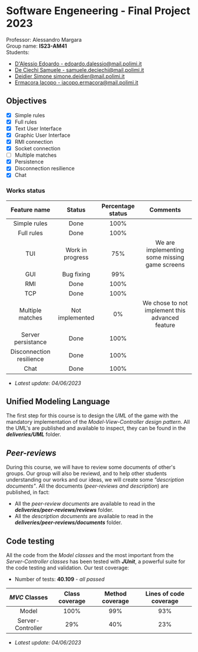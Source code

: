 # Software Engeneering - Final Project 2023

Professor: Alessandro Margara<br />
Group name: **IS23-AM41**<br />
Students:

* [D'Alessio Edoardo - edoardo.dalessio@mail.polimi.it](https://github.com/EdoardoDAlessio)
* [De Ciechi Samuele - samuele.deciechi@mail.polimi.it](https://github.com/Samdec01)
* [Deidier Simone simone.deidier@mail.polimi.it](https://github.com/SimoneDeidier)
* [Ermacora Iacopo - iacopo.ermacora@mail.polimi.it](https://github.com/IacopoErmacoraPolimi)

## Objectives

- [x] Simple rules
- [x] Full rules
- [x] Text User Interface
- [x] Graphic User Interface
- [x] RMI connection
- [x] Socket connection
- [ ] Multiple matches
- [x] Persistence
- [x] Disconnection resilience
- [x] Chat

### Works status

|Feature name|Status|Percentage status|Comments|
|:-:|:-:|:-:|:-:|
|Simple rules|Done|100%||
|Full rules|Done|100%||
|TUI|Work in progress|75%|We are implementing some missing game screens|
|GUI|Bug fixing|99%||
|RMI|Done|100%||
|TCP|Done|100%||
|Multiple matches|Not implemented|0%|We chose to not implement this advanced feature|
|Server persistance|Done|100%||
|Disconnection resilience|Done|100%||
|Chat|Done|100%||

* *Latest update: 04/06/2023*

## Unified Modeling Language

The first step for this course is to design the *UML* of the game with the mandatory implementation of the *Model-View-Controller design pattern*. All the UML's are published and available to inspect, they can be found in the ***deliveries/UML*** folder. 

## *Peer-reviews*

During this course, we will have to review some documents of other's groups. Our group will also be reviewd, and to help other students understanding our works and our ideas, we will create some *"description documents"*. All the documents (*peer-reviews and description*) are published, in fact:

* All the *peer-review documents* are available to read in the ***deliveries/peer-reviews/reviews*** folder.
* All the *description documents* are available to read in the ***deliveries/peer-reviews/documents*** folder.

## Code testing

All the code from the *Model classes* and the most important from the *Server-Controller classes* has been tested with ***JUnit***, a powerful suite for the code testing and validation. Our test coverage:

* Number of tests: **40.109** - *all passed*

|*MVC* Classes|Class coverage|Method coverage|Lines of code coverage|
|:-:|:-:|:-:|:-:|
|Model|100%|99%|93%|
|Server-Controller|29%|40%|23%|

* *Latest update: 04/06/2023*